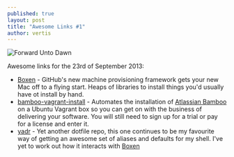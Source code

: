 ```yaml
---
published: true
layout: post
title: "Awesome Links #1"
author: vertis
---
```

![Forward Unto Dawn](https://a.desktopprassets.com/wallpapers/ba83238e88f62762658e5fe624c5c33f507955f8/preview_big_085907e590bc7f0940870a2909498e0a394d3491.jpg)

Awesome links for the 23rd of September 2013:
  * [Boxen](http://github.com/boxen/our-boxen) - GitHub's new machine provisioning framework gets your new Mac off to a flying start. Heaps of libraries to install things you'd usually have ot install by hand.
  * [bamboo-vagrant-install](https://github.com/lwndev/bamboo-vagrant-install) - Automates the installation of [Atlassian Bamboo](http://atlassian.com/software/bamboo) on a Ubuntu Vagrant box so you can get on with the business of delivering your software. You will still need to sign up for a trial or pay for a license and enter it.
  * [yadr](https://github.com/skwp/dotfiles) - Yet another dotfile repo, this one continues to be my favourite way of getting an awesome set of aliases and defaults for my shell. I've yet to work out how it interacts with [Boxen](http://github.com/boxen/our-boxen)
